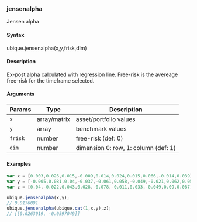 ### jensenalpha

Jensen alpha


#### Syntax

ubique.jensenalpha(x,y,frisk,dim)


#### Description

Ex-post alpha calculated with regression line. Free-risk is the avereage free-risk for the timeframe selected.  



#### Arguments

|Params|Type|Description
|---------|----|-----------
|`x` | array/matrix | asset/portfolio values
|`y` | array | benchmark values
|`frisk` | number |  free-risk (def: 0)
|`dim` | number | dimension 0: row, 1: column (def: 1)


#### Examples

```js
var x = [0.003,0.026,0.015,-0.009,0.014,0.024,0.015,0.066,-0.014,0.039];
var y = [-0.005,0.081,0.04,-0.037,-0.061,0.058,-0.049,-0.021,0.062,0.058];
var z = [0.04,-0.022,0.043,0.028,-0.078,-0.011,0.033,-0.049,0.09,0.087];

ubique.jensenalpha(x,y);
// 0.0176091
ubique.jensenalpha(ubique.cat(1,x,y),z);
// [[0.0263019, -0.0597049]]
```

